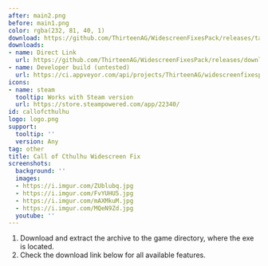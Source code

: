 ```yaml
---
after: main2.png
before: main1.png
color: rgba(232, 81, 40, 1)
download: https://github.com/ThirteenAG/WidescreenFixesPack/releases/tag/callofcthulhu
downloads:
- name: Direct Link
  url: https://github.com/ThirteenAG/WidescreenFixesPack/releases/download/callofcthulhu/CallOfCthulhu.WidescreenFix.zip
- name: Developer build (untested)
  url: https://ci.appveyor.com/api/projects/ThirteenAG/widescreenfixespack/artifacts/CallOfCthulhu.WidescreenFix.zip?branch=master
icons:
- name: steam
  tooltip: Works with Steam version
  url: https://store.steampowered.com/app/22340/
id: callofcthulhu
logo: logo.png
support:
  tooltip: ''
  version: Any
tag: other
title: Call of Cthulhu Widescreen Fix
screenshots:
  background: ''
  images:
  - https://i.imgur.com/ZUblubq.jpg
  - https://i.imgur.com/FvYUHU5.jpg
  - https://i.imgur.com/mAXMkuM.jpg
  - https://i.imgur.com/MQeN9Zd.jpg
  youtube: ''
---
```


1. Download and extract the archive to the game directory, where the exe is located.
2. Check the download link below for all available features.
